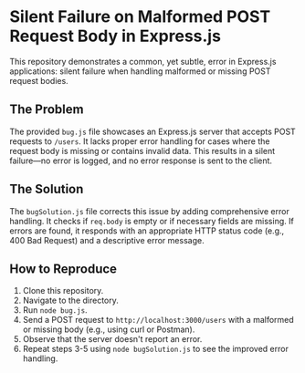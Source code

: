 # Silent Failure on Malformed POST Request Body in Express.js
This repository demonstrates a common, yet subtle, error in Express.js applications: silent failure when handling malformed or missing POST request bodies.

## The Problem
The provided `bug.js` file showcases an Express.js server that accepts POST requests to `/users`.  It lacks proper error handling for cases where the request body is missing or contains invalid data.  This results in a silent failure—no error is logged, and no error response is sent to the client.

## The Solution
The `bugSolution.js` file corrects this issue by adding comprehensive error handling.  It checks if `req.body` is empty or if necessary fields are missing.  If errors are found, it responds with an appropriate HTTP status code (e.g., 400 Bad Request) and a descriptive error message.

## How to Reproduce
1. Clone this repository.
2. Navigate to the directory.
3. Run `node bug.js`.
4. Send a POST request to `http://localhost:3000/users` with a malformed or missing body (e.g., using curl or Postman).
5. Observe that the server doesn't report an error.
6. Repeat steps 3-5 using `node bugSolution.js` to see the improved error handling.